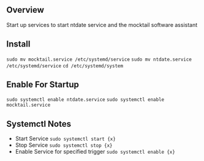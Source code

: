 Overview
--------
Start up services to start ntdate service and the mocktail software assistant


Install
--------
`sudo mv mocktail.service /etc/systemd/service`
`sudo mv ntdate.service /etc/systemd/service`
`cd /etc/systemd/system`

Enable For Startup
------------------
`sudo systemctl enable ntdate.service`
`sudo systemctl enable mocktail.service`



Systemctl Notes
---------------
* Start Service `sudo systemctl start {x}`
* Stop Service `sudo systemctl stop {x}`
* Enable Service for specified trigger `sudo systemctl enable {x}`